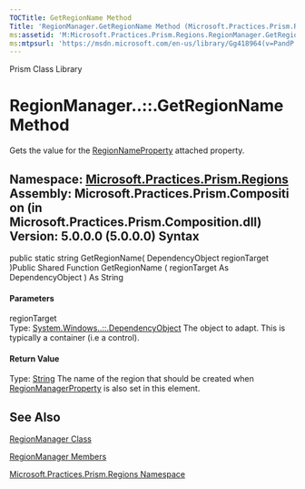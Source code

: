 ```yaml
---
TOCTitle: GetRegionName Method
Title: 'RegionManager.GetRegionName Method (Microsoft.Practices.Prism.Regions)'
ms:assetid: 'M:Microsoft.Practices.Prism.Regions.RegionManager.GetRegionName(System.Windows.DependencyObject)'
ms:mtpsurl: 'https://msdn.microsoft.com/en-us/library/Gg418964(v=PandP.50)'
---
```


Prism Class Library

RegionManager..::.GetRegionName Method
======================================

Gets the value for the [RegionNameProperty](https://msdn.microsoft.com/f:microsoft.practices.prism.regions.regionmanager.regionnameproperty) attached property.

**Namespace:** [Microsoft.Practices.Prism.Regions](https://msdn.microsoft.com/n:microsoft.practices.prism.regions)
**Assembly:** Microsoft.Practices.Prism.Composition (in Microsoft.Practices.Prism.Composition.dll) Version: 5.0.0.0 (5.0.0.0)
Syntax
------

<span id="syntaxToggle"></span>public static string GetRegionName( DependencyObject regionTarget )Public Shared Function GetRegionName ( regionTarget As DependencyObject ) As String
#### Parameters

regionTarget  
Type: [System.Windows..::.DependencyObject](http://msdn2.microsoft.com/en-us/library/ms589309)
The object to adapt. This is typically a container (i.e a control).

#### Return Value

Type: [String](http://msdn2.microsoft.com/en-us/library/s1wwdcbf)
The name of the region that should be created when [RegionManagerProperty](https://msdn.microsoft.com/f:microsoft.practices.prism.regions.regionmanager.regionmanagerproperty) is also set in this element.

See Also
--------

<span id="seeAlsoToggle"></span>
[RegionManager Class](https://msdn.microsoft.com/t:microsoft.practices.prism.regions.regionmanager)

[RegionManager Members](https://msdn.microsoft.com/allmembers.t:microsoft.practices.prism.regions.regionmanager)

[Microsoft.Practices.Prism.Regions Namespace](https://msdn.microsoft.com/n:microsoft.practices.prism.regions)
